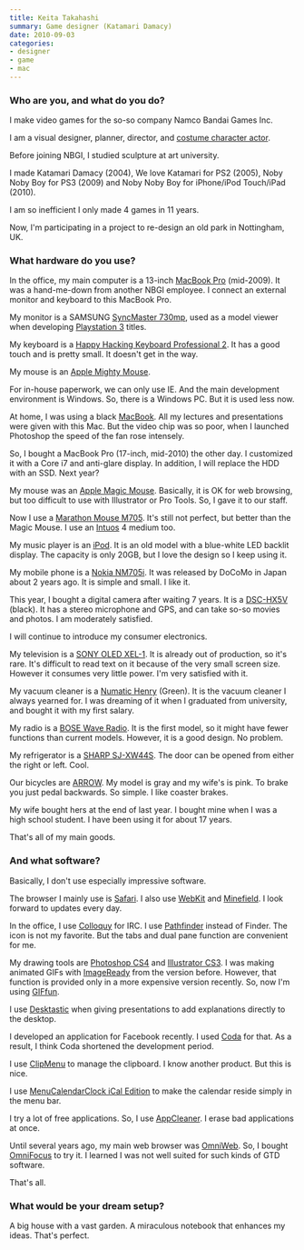 ```yaml
---
title: Keita Takahashi
summary: Game designer (Katamari Damacy)
date: 2010-09-03
categories:
- designer
- game
- mac
---
```


### Who are you, and what do you do?

I make video games for the so-so company Namco Bandai Games Inc.

I am a visual designer, planner, director, and [costume character actor](http://www.youtube.com/watch?v=KgDWozpSF_M "Keita as Noby Noby Boy.").

Before joining NBGI, I studied sculpture at art university.

I made Katamari Damacy (2004), We love Katamari for PS2 (2005), Noby Noby Boy for PS3 (2009) and Noby Noby Boy for iPhone/iPod Touch/iPad (2010).

I am so inefficient I only made 4 games in 11 years.

Now, I'm participating in a project to re-design an old park in Nottingham, UK.

### What hardware do you use?

In the office, my main computer is a 13-inch [MacBook Pro][macbook-pro] (mid-2009). It was a hand-me-down from another NBGI employee. I connect an external monitor and keyboard to this MacBook Pro.

My monitor is a SAMSUNG [SyncMaster 730mp][syncmaster-730mp], used as a model viewer when developing [Playstation 3][ps3] titles.

My keyboard is a [Happy Hacking Keyboard Professional 2][happy-hacking-keyboard]. It has a good touch and is pretty small. It doesn't get in the way.

My mouse is an [Apple Mighty Mouse][mighty-mouse].

For in-house paperwork, we can only use IE. And the main development environment is Windows. So, there is a Windows PC. But it is used less now.

At home, I was using a black [MacBook][]. All my lectures and presentations were given with this Mac. But the video chip was so poor, when I launched Photoshop the speed of the fan rose intensely.

So, I bought a MacBook Pro (17-inch, mid-2010) the other day. I customized it with a Core i7 and anti-glare display. In addition, I will replace the HDD with an SSD. Next year?

My mouse was an [Apple Magic Mouse][magic-mouse]. Basically, it is OK for web browsing, but too difficult to use with Illustrator or Pro Tools. So, I gave it to our staff.

Now I use a [Marathon Mouse M705][marathon-m705]. It's still not perfect, but better than the Magic Mouse. I use an [Intuos][] 4 medium too.

My music player is an [iPod][]. It is an old model with a blue-white LED backlit display. The capacity is only 20GB, but I love the design so I keep using it.

My mobile phone is a [Nokia NM705i][nm705i]. It was released by DoCoMo in Japan about 2 years ago. It is simple and small. I like it.

This year, I bought a digital camera after waiting 7 years. It is a [DSC-HX5V][cyber-shot-hx5v] (black). It has a stereo microphone and GPS, and can take so-so movies and photos. I am moderately satisfied.

I will continue to introduce my consumer electronics.

My television is a [SONY OLED XEL-1][xel-1]. It is already out of production, so it's rare. It's difficult to read text on it because of the very small screen size. However it consumes very little power. I'm very satisfied with it.

My vacuum cleaner is a [Numatic Henry][henry-xtra] (Green). It is the vacuum cleaner I always yearned for. I was dreaming of it when I graduated from university, and bought it with my first salary.

My radio is a [BOSE Wave Radio][wave-radio-cd]. It is the first model, so it might have fewer functions than current models. However, it is a good design. No problem.

My refrigerator is a [SHARP SJ-XW44S][sj-xw44s]. The door can be opened from either the right or left. Cool.

Our bicycles are [ARROW](http://www.arrow.ecnet.jp/ "Arrow, bespoke bike makers."). My model is gray and my wife's is pink. To brake you just pedal backwards. So simple. I like coaster brakes.

My wife bought hers at the end of last year. I bought mine when I was a high school student. I have been using it for about 17 years.

That's all of my main goods.

### And what software?

Basically, I don't use especially impressive software.

The browser I mainly use is [Safari][]. I also use [WebKit][] and [Minefield][]. I look forward to updates every day.

In the office, I use [Colloquy][] for IRC. I use [Pathfinder][path-finder] instead of Finder. The icon is not my favorite. But the tabs and dual pane function are convenient for me.

My drawing tools are [Photoshop CS4][photoshop] and [Illustrator CS3][illustrator]. I was making animated GIFs with [ImageReady][] from the version before. However, that function is provided only in a more expensive version recently. So, now I'm using [GIFfun][giffun].

I use [Desktastic][] when giving presentations to add explanations directly to the desktop.

I developed an application for Facebook recently. I used [Coda][] for that. As a result, I think Coda shortened the development period.

I use [ClipMenu][] to manage the clipboard. I know another product. But this is nice.

I use [MenuCalendarClock iCal Edition][menucalendarclock] to make the calendar reside simply in the menu bar.

I try a lot of free applications. So, I use [AppCleaner][]. I erase bad applications at once.

Until several years ago, my main web browser was [OmniWeb][]. So, I bought [OmniFocus][] to try it. I learned I was not well suited for such kinds of GTD software.

That's all.

### What would be your dream setup?

A big house with a vast garden. A miraculous notebook that enhances my ideas. That's perfect.

[appcleaner]: http://freemacsoft.net/appcleaner/ "A tool for uninstalling applications."
[clipmenu]: http://www.clipmenu.com/ "A clipboard manager."
[coda]: https://panic.com/coda/ "A single-window HTML/web tool for the Mac."
[colloquy]: http://colloquy.info/ "An IRC client for the Mac."
[cyber-shot-hx5v]: https://www.amazon.com/Sony-Cyber-shot-DSC-HX5V-Wide-Angle-Stabilization/dp/B00328HR76 "A 10.2 megapixel digital camera."
[desktastic]: https://www.panic.com/desktastic/ "A tool for drawing all over your screen."
[giffun]: http://www.stone.com/GIFfun/ "An animated GIF tool."
[happy-hacking-keyboard]: https://en.wikipedia.org/wiki/Happy_Hacking_Keyboard "A computer keyboard."
[henry-xtra]: https://www.numatic.co.uk/products4.aspx?id=7 "A vacuum cleaner."
[illustrator]: https://www.adobe.com/products/illustrator.html "A vector graphics editor."
[imageready]: https://en.wikipedia.org/wiki/Adobe_ImageReady "A graphics tool and animated GIF creator, once included with Photoshop."
[intuos]: https://www.wacom.com/en-us/products/pen-tablets/intuos "A pen tablet."
[ipod]: https://www.apple.com/ipod/ "A music player."
[macbook-pro]: https://www.apple.com/macbook-pro/ "A laptop."
[macbook]: https://en.wikipedia.org/wiki/MacBook "A laptop."
[magic-mouse]: https://en.wikipedia.org/wiki/Magic_Mouse "A multi-touch mouse."
[marathon-m705]: https://www.logitech.com/en-us/product/marathon-mouse-m705 "A wireless mouse."
[menucalendarclock]: http://www.objectpark.net/mcc.html "A menubar calendar and clock"
[mighty-mouse]: https://en.wikipedia.org/wiki/Apple_Mighty_Mouse "A wireless mouse."
[minefield]: https://nightly.mozilla.org/ "A trunk build of Firefox"
[nm705i]: https://www.nttdocomo.co.jp/support/utilization/product/nm705i/index.html "A basic mobile phone."
[omnifocus]: https://www.omnigroup.com/omnifocus/ "Task management software for the Mac."
[omniweb]: https://en.wikipedia.org/wiki/OmniWeb "An alternative Mac browser based on WebKit."
[path-finder]: https://www.cocoatech.io "A replacement for macOS Finder file browser."
[photoshop]: https://www.adobe.com/products/photoshop.html "A bitmap image editor."
[ps3]: http://us.playstation.com/PS3/ "A shiny gaming console from Sony."
[safari]: https://www.apple.com/safari/ "A fast web browser."
[sj-xw44s]: https://kakaku.com/item/K0000058750/ "A fridge."
[syncmaster-730mp]: http://www.pcpro.co.uk/reviews/peripherals/63393/samsung-syncmaster-730mp "A 17 inch monitor/TV."
[wave-radio-cd]: http://en.wikipedia.org/wiki/Bose_wave_systems#Wave_Radio.2FCD "A radio and CD player."
[webkit]: https://nightly.webkit.org/ "A nightly build of Webkit."
[xel-1]: https://www.sony.jp/oel/products/XEL-1/ "An 11 inch OLED television."
